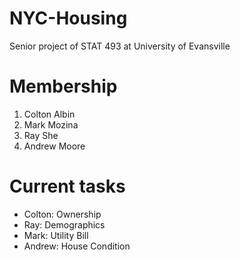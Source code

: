 # NYC-Housing

Senior project of STAT 493 at University of Evansville

# Membership
1. Colton Albin 
2. Mark Mozina
3. Ray She
4. Andrew Moore

# Current tasks

- Colton: Ownership
- Ray: Demographics
- Mark: Utility Bill
- Andrew: House Condition